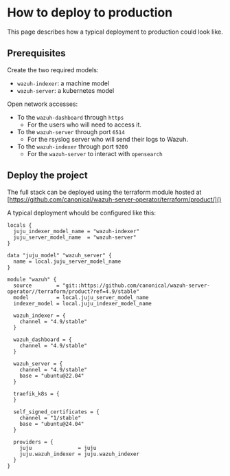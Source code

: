 # How to deploy to production

This page describes how a typical deployment to production could look like.

## Prerequisites

Create the two required models:
- `wazuh-indexer`: a machine model
- `wazuh-server`: a kubernetes model

Open network accesses:
- To the `wazuh-dashboard` through `https`
  - For the users who will need to access it.
- To the `wazuh-server` through port `6514`
  - For the rsyslog server who will send their logs to Wazuh.
- To the `wazuh-indexer` through port `9200`
  - For the `wazuh-server` to interact with `opensearch`

## Deploy the project

The full stack can be deployed using the terraform module hosted at [https://github.com/canonical/wazuh-server-operator/terraform/product/]()

A typical deployment whould be configured like this:
```
locals {
  juju_indexer_model_name = "wazuh-indexer"
  juju_server_model_name  = "wazuh-server"
}

data "juju_model" "wazuh_server" {
  name = local.juju_server_model_name
}

module "wazuh" {
  source        = "git::https://github.com/canonical/wazuh-server-operator//terraform/product?ref=4.9/stable"
  model         = local.juju_server_model_name
  indexer_model = local.juju_indexer_model_name

  wazuh_indexer = {
    channel = "4.9/stable"
  }

  wazuh_dashboard = {
    channel = "4.9/stable"
  }

  wazuh_server = {
    channel = "4.9/stable"
    base = "ubuntu@22.04"
  }

  traefik_k8s = {
  }

  self_signed_certificates = {
    channel = "1/stable"
    base = "ubuntu@24.04"
  }

  providers = {
    juju               = juju
    juju.wazuh_indexer = juju.wazuh_indexer
  }
}
```